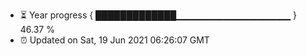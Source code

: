 - ⏳ Year progress { █████████████▁▁▁▁▁▁▁▁▁▁▁▁▁▁▁▁▁ } 46.37 %
- ⏰ Updated on Sat, 19 Jun 2021 06:26:07 GMT

